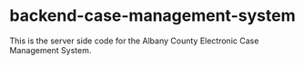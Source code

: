 # backend-case-management-system
This is the server side code for the Albany County Electronic Case Management System.
